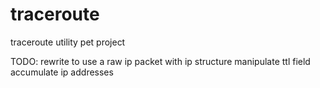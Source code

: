 # traceroute
traceroute utility pet project

TODO:
rewrite to use a raw ip packet with ip structure
manipulate ttl field
accumulate ip addresses
